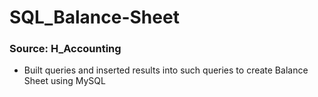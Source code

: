 # SQL_Balance-Sheet
### Source: H_Accounting
- Built queries and inserted results into such queries to create Balance Sheet using MySQL
